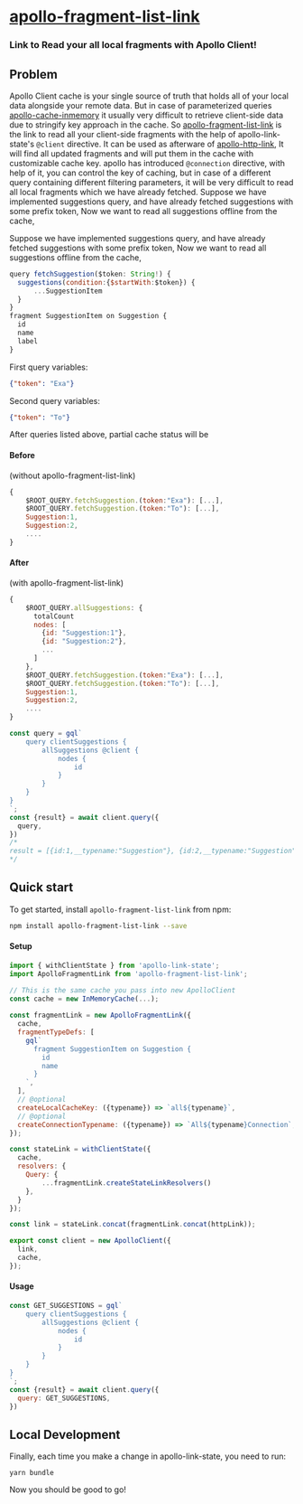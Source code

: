 # [apollo-fragment-list-link](https://github.com/22bate7/apollo-fragment-list-link)

### Link to Read your all local fragments with Apollo Client!

<h2>Problem</h2>

Apollo Client cache is your single source of truth that holds all of your local data alongside your remote data. But in case of parameterized queries [apollo-cache-inmemory]() it usually very difficult to retrieve client-side data due to stringify key approach in the cache. So [apollo-fragment-list-link]() is the link to read all your client-side fragments with the help of apollo-link-state's `@client` directive. It can be used as afterware of [apollo-http-link](), It will find all updated fragments and will put them in the cache with customizable cache key. apollo has introduced `@connection` directive, with help of it, you can control the key of caching, but in case of a different query containing different filtering parameters, it will be very difficult to read all local fragments which we have already fetched. Suppose we have implemented suggestions query, and have already fetched suggestions with some prefix token, Now we want to read all suggestions offline from the cache,

Suppose we have implemented suggestions query, and have already fetched suggestions with some prefix token, Now we want to read all suggestions offline from the cache, 

```js
query fetchSuggestion($token: String!) {
  suggestions(condition:{$startWith:$token}) {
      ...SuggestionItem
  }
}
fragment SuggestionItem on Suggestion {
  id
  name
  label
}
```

 First query variables:

```json
{"token": "Exa"}
```

Second query variables:

```json
{"token": "To"}
```

After queries listed above, partial cache status will be 

#### Before

(without apollo-fragment-list-link)

```js
{
    $ROOT_QUERY.fetchSuggestion.(token:"Exa"): [...],
    $ROOT_QUERY.fetchSuggestion.(token:"To"): [...],
  	Suggestion:1,
  	Suggestion:2,
	....
}
```

#### After

(with apollo-fragment-list-link)

```js
{
	$ROOT_QUERY.allSuggestions: {
	  totalCount
      nodes: [
       	{id: "Suggestion:1"},
        {id: "Suggestion:2"},
        ...
      ]
	},
    $ROOT_QUERY.fetchSuggestion.(token:"Exa"): [...],
    $ROOT_QUERY.fetchSuggestion.(token:"To"): [...],
  	Suggestion:1,
  	Suggestion:2,
	....
}
```

```js
const query = gql`
	query clientSuggestions {
		allSuggestions @client {
  			nodes {
  				id
			}
		}
	}
}
`;
const {result} = await client.query({
  query,
})
/*
result = [{id:1,__typename:"Suggestion"}, {id:2,__typename:"Suggestion"}, ...] 
*/
```

<h2 id="start">Quick start</h2>

To get started, install `apollo-fragment-list-link` from npm:

```bash
npm install apollo-fragment-list-link --save
```

#### Setup

```js
import { withClientState } from 'apollo-link-state';
import ApolloFragmentLink from 'apollo-fragment-list-link';

// This is the same cache you pass into new ApolloClient
const cache = new InMemoryCache(...);
                                
const fragmentLink = new ApolloFragmentLink({
  cache,
  fragmentTypeDefs: [
    gql`
      fragment SuggestionItem on Suggestion {
		id
		name
	  }
    `,
  ],
  // @optional
  createLocalCacheKey: ({typename}) => `all${typename}`,
  // @optional 
  createConnectionTypename: ({typename}) => `All${typename}Connection`,
});

const stateLink = withClientState({
  cache,
  resolvers: {
    Query: {
     	...fragmentLink.createStateLinkResolvers()
    },
  }
});

const link = stateLink.concat(fragmentLink.concat(httpLink));

export const client = new ApolloClient({
  link,
  cache,
});

```

#### Usage

```js
const GET_SUGGESTIONS = gql`
	query clientSuggestions {
		allSuggestions @client {
  			nodes {
  				id
			}
		}
	}
}
`;
const {result} = await client.query({
  query: GET_SUGGESTIONS,
})
```

<h2 id="local-development">Local Development</h2>

Finally, each time you make a change in apollo-link-state, you need to run:

```shell
yarn bundle
```

Now you should be good to go!
